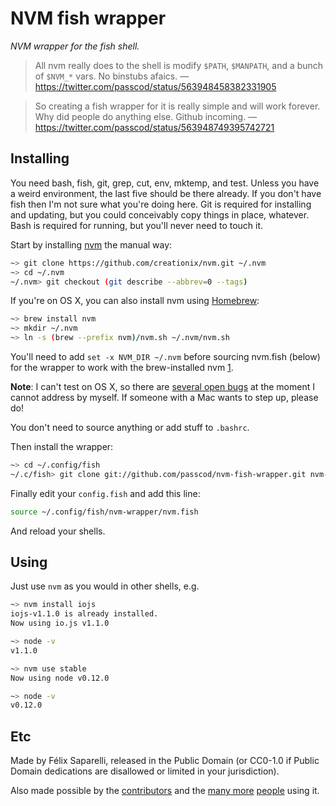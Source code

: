 # NVM fish wrapper

_NVM wrapper for the fish shell._

> All nvm really does to the shell is modify `$PATH`, `$MANPATH`, and a bunch of `$NVM_*` vars. No binstubs afaics.
— https://twitter.com/passcod/status/563948458382331905

> So creating a fish wrapper for it is really simple and will work forever. Why did people do anything else. Github incoming.
— https://twitter.com/passcod/status/563948749395742721

## Installing

You need bash, fish, git, grep, cut, env, mktemp, and test. Unless you have a
weird environment, the last five should be there already. If you don't have
fish then I'm not sure what you're doing here. Git is required for installing
and updating, but you could conceivably copy things in place, whatever. Bash
is required for running, but you'll never need to touch it.

Start by installing [nvm](https://github.com/creationix/nvm) the manual way:

```bash
~> git clone https://github.com/creationix/nvm.git ~/.nvm
~> cd ~/.nvm
~/.nvm> git checkout (git describe --abbrev=0 --tags)
```

If you're on OS X, you can also install nvm using [Homebrew](http://brew.sh):

```bash
~> brew install nvm
~> mkdir ~/.nvm
~> ln -s (brew --prefix nvm)/nvm.sh ~/.nvm/nvm.sh
```

You'll need to add `set -x NVM_DIR ~/.nvm` before sourcing nvm.fish (below) for the
wrapper to work with the brew-installed nvm [1].

__Note__: I can't test on OS X, so there are [several open bugs][OSX] at the moment
I cannot address by myself. If someone with a Mac wants to step up, please do!

[1]: https://github.com/passcod/nvm-fish-wrapper/issues/8#issuecomment-94372226
[OSX]: https://github.com/passcod/nvm-fish-wrapper/labels/OS%20X

You don't need to source anything or add stuff to `.bashrc`.

Then install the wrapper:

```bash
~> cd ~/.config/fish
~/.c/fish> git clone git://github.com/passcod/nvm-fish-wrapper.git nvm-wrapper
```

Finally edit your `config.fish` and add this line:

```bash
source ~/.config/fish/nvm-wrapper/nvm.fish
```

And reload your shells.

## Using

Just use `nvm` as you would in other shells, e.g.

```bash
~> nvm install iojs
iojs-v1.1.0 is already installed.
Now using io.js v1.1.0

~> node -v
v1.1.0

~> nvm use stable
Now using node v0.12.0

~> node -v
v0.12.0
```

## Etc

Made by Félix Saparelli, released in the Public Domain (or CC0-1.0 if Public
Domain dedications are disallowed or limited in your jurisdiction).

Also made possible by the [contributors] and the [many more][stargazers] [people] using it.

[contributors]: https://github.com/passcod/nvm-fish-wrapper/graphs/contributors
[stargazers]: https://github.com/passcod/nvm-fish-wrapper/stargazers
[people]: https://twitter.com/wraithgar/status/588382384925450240
